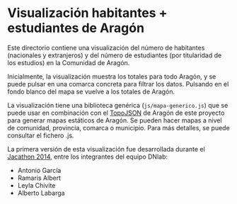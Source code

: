 Visualización habitantes + estudiantes de Aragón
================================================

Este directorio contiene una visualización del número de habitantes (nacionales y extranjeros) y del número de estudiantes (por titularidad de los estudios) en la Comunidad de Aragón.

Inicialmente, la visualización muestra los totales para todo Aragón, y se puede pulsar en una comarca concreta para filtrar los datos. Pulsando en el fondo blanco del mapa se vuelve a los totales de Aragón.

La visualización tiene una biblioteca genérica (`js/mapa-generico.js`) que se puede usar en combinación con el [TopoJSON](https://github.com/mbostock/topojson) de Aragón de este proyecto para generar mapas estáticos de Aragón. Se pueden hacer mapas a nivel de comunidad, provincia, comarca o municipio. Para más detalles, se puede consultar el fichero .js.

La primera versión de esta visualización fue desarrollada durante el [Jacathon 2014](http://opendata.aragon.es/portal/jacathon), entre los integrantes del equipo DNlab:

* Antonio García
* Ramaris Albert
* Leyla Chivite
* Alberto Labarga
